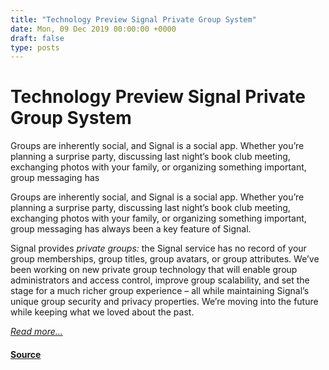 ```yaml
---
title: "Technology Preview Signal Private Group System"
date: Mon, 09 Dec 2019 00:00:00 +0000
draft: false
type: posts
---
```

# Technology Preview Signal Private Group System





 Groups are inherently social, and Signal is a social app. Whether you’re planning a surprise party, discussing last night’s book club meeting, exchanging photos with your family, or organizing something important, group messaging has

Groups are inherently social, and Signal is a social app. Whether you’re planning a surprise party, discussing last night’s book club meeting, exchanging photos with your family, or organizing something important, group messaging has always been a key feature of Signal.

Signal provides _private groups:_ the Signal service has no record of your group memberships, group titles, group avatars, or group attributes. We’ve been working on new private group technology that will enable group administrators and access control, improve group scalability, and set the stage for a much richer group experience – all while maintaining Signal’s unique group security and privacy properties. We’re moving into the future while keeping what we loved about the past.

[_Read more..._](https://signal.org/blog/signal-private-group-system/)

#### [Source](https://signal.org/blog/signal-private-group-system/)

